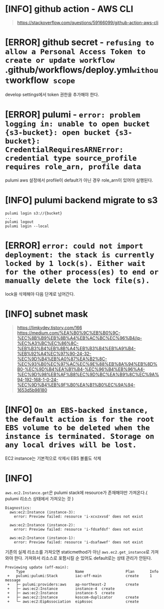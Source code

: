 # [INFO] github action - AWS CLI
> https://stackoverflow.com/questions/59166099/github-action-aws-cli

# [ERROR] github secret - `refusing to allow a Personal Access Token to create or update workflow `.github/workflows/deploy.yml` without `workflow` scope`
develop settings에서 token 권한을 추가해야 한다. 

# [ERROR] pulumi - `error: problem logging in: unable to open bucket {s3-bucket}: open bucket {s3-bucket}: CredentialRequiresARNError: credential type source_profile requires role_arn, profile data`
pulumi aws 설정에서 profile이 default가 아닌 경우 role_arn이 있어야 실행된다.

# [INFO] pulumi backend migrate to s3
```
pulumi login s3://{bucket}
...
pulumi logout
pulumi login --local
```

# [ERROR] `error: could not import deployment: the stack is currently locked by 1 lock(s). Either wait for the other process(es) to end or manually delete the lock file(s).` 
lock을 삭제해야 다음 단계로 넘어간다.

# [INFO] subnet mask
> https://limkydev.tistory.com/166  
	https://medium.com/%EA%B0%9C%EB%B0%9C-%EC%8B%B9%EB%8B%A4%EB%AC%BC%EC%96%B4/ip-%EC%A3%BC%EC%86%8C-%EB%B3%B4%EB%8B%A4%EB%B3%B4%EB%A9%B4-%EB%92%A4%EC%97%90-24-32-%EC%9D%B4%EB%A0%87%EA%B2%8C-%EC%93%B0%EC%97%AC%EC%9E%88%EB%8A%94%EB%8D%B0-%EC%9D%B4%EA%B1%B4-%EC%96%B4%EB%96%A4-%EC%9D%98%EB%AF%B8%EC%9D%BC%EA%B9%8C%EC%9A%94-192-168-1-0-24-%EC%9D%B4%EB%9F%B0%EA%B1%B0%EC%9A%94-1653d5b98180
	
# [INFO] `On an EBS-backed instance, the default action is for the root EBS volume to be deleted when the instance is terminated. Storage on any local drives will be lost.`
EC2 instance는 기본적으로 삭제시 EBS 볼륨도 삭제

# [INFO] 
`aws.ec2.Instance.get`은 pulumi stack에 resource가 존재해야만 가져온다.( pulumi 리소스 상태에서 가져오는 것 )
```
Diagnostics:
  aws:ec2:Instance (instance-3):
    error: Preview failed: resource 'i-xcvzxvsd' does not exist
 
  aws:ec2:Instance (instance-2):
    error: Preview failed: resource 'i-fdsafdsf' does not exist
 
  aws:ec2:Instance (instance-1):
    error: Preview failed: resource 'i-dsafawef' does not exist
```

기존의 실제 리소소를 가져오면 staticmethod가 아닌 `aws.ec2.get_instance`로 가져와야 한다. 가져와서 리소스로 포함시킬 순 있어도 default로는 상태 관리가 안된다. 
```
Previewing update (off-main):
     Type                       Name                   Plan       Info
 +   pulumi:pulumi:Stack        iac-off-main           create     1 message
 +   ├─ pulumi:providers:aws    ap-northeast-2         create     
 +   ├─ aws:ec2:Instance        instance-4  create     
 +   ├─ aws:ec2:Instance        instance-5  create     
 +   ├─ aws:ec2:Instance        koscom-duplicator      create     
 +   └─ aws:ec2:EipAssociation  eipAssoc               create    
```

